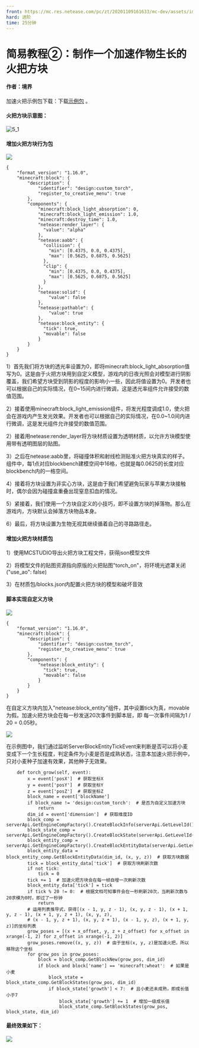 ```yaml
---
front: https://mc.res.netease.com/pc/zt/20201109161633/mc-dev/assets/img/5_5.d0bc082b.jpg
hard: 进阶
time: 25分钟
---
```


# 简易教程②：制作一个加速作物生长的火把方块



#### 作者：境界



加速火把示例包下载：下载[示例包](https://g79.gdl.netease.com/guidedemo-case13.zip) 。

#### 火把方块示意图：


![5_1](./images/5_1.jpg)



#### 增加火把方块行为包

![](./images/5_2.jpg)



```
{
    "format_version": "1.16.0",
    "minecraft:block": {
        "description": {
            "identifier": "design:custom_torch",
            "register_to_creative_menu": true
        },
        "components": {
            "minecraft:block_light_absorption": 0,
			"minecraft:block_light_emission": 1.0,
            "minecraft:destroy_time": 1.0,
            "netease:render_layer": {
              "value": "alpha"
            },
            "netease:aabb": {
              "collision": {
                "min": [0.4375, 0.0, 0.4375],
                "max": [0.5625, 0.6875, 0.5625]
              },
              "clip": {
                "min": [0.4375, 0.0, 0.4375],
                "max": [0.5625, 0.6875, 0.5625]
              }
            },
			"netease:solid": {
				"value": false
			},
			"netease:pathable": {
				"value": true
			},
			"netease:block_entity": {
			  "tick": true,
			  "movable": false
			}
        }
    }
}
```



1）首先我们将方块的透光率设置为0，即将minecraft:block_light_absorption值写为0。这是由于火把方块用到自定义模型，游戏内的日夜光照会对模型进行阴影覆盖，我们希望方块受到阴影的程度的影响小一些，因此将值设置为0。开发者也可以根据自己的实际情况，在0~15间内进行微调，这是透光率组件允许接受的数值范围。

2）接着使用minecraft:block_light_emission组件，将发光程度调成1.0，使火把会在游戏内产生发光效果。开发者也可以根据自己的实际情况，在0.0~1.0间内进行微调，这是发光组件允许接受的数值范围。

2）接着用netease:render_layer将方块材质设置为透明材质，以允许方块模型使用带有透明图层的贴图。

3）之后在netease:aabb里，将碰撞体积和射线检测贴准火把方块真实的样子。组件中，每1点对应blockbench建模空间中16格，也就是每0.0625的长度对应blockbench内的一格空间。

4）接着将方块设置为非实心方块，这是由于我们希望避免玩家与苹果方块接触时，偶尔会因为碰撞盒重叠出现窒息扣血的情况。

5）紧接着，我们使用一个方块自定义的小技巧，即不设置方块的掉落物。那么在游戏内，方块默认会掉落方块物品本身。

6）最后，将方块设置为生物无视其继续循着自己的寻路路径走。



#### 增加火把方块材质包

1）使用MCSTUDIO导出火把方块工程文件，获得json模型文件

2）将模型文件的贴图资源指向原版的火把贴图"torch_on"，将环境光遮罩关闭("use_ao": false)

3）在材质包/blocks.json内配置火把方块的模型和破坏音效

 

#### 脚本实现自定义方块

![](./images/5_3.jpg)



```
{
    "format_version": "1.16.0",
    "minecraft:block": {
        "description": {
            "identifier": "design:custom_torch",
            "register_to_creative_menu": true
        },
        "components": {
			"netease:block_entity": {
			  "tick": true,
			  "movable": false
			}
        }
    }
}
```



在自定义方块内加入"netease:block_entity"组件，其中设置tick为真，movable为假。加速火把方块会在每一秒发送20次事件到脚本层，即 每一次事件间隔为1 / 20 = 0.05秒。

![](./images/5_4.jpg)



在示例图中，我们通过监听ServerBlockEntityTickEvent来判断是否可以将小麦变成下一个生长程度，判定条件为小麦是否是成熟状态，注意本加速火把示例中，只对小麦种子加速有效果，其他种子无效果。

```
    def torch_grow(self, event):
        x = event['posX']  # 获取坐标X
        y = event['posY']  # 获取坐标Y
        z = event['posZ']  # 获取坐标Z
        block_name = event['blockName']
        if block_name != 'design:custom_torch':  # 是否为自定义加速方块
            return
        dim_id = event['dimension']  # 获取维度ID
        block_comp = serverApi.GetEngineCompFactory().CreateBlockInfo(serverApi.GetLevelId())
        block_state_comp = serverApi.GetEngineCompFactory().CreateBlockState(serverApi.GetLevelId())
        block_entity_comp = serverApi.GetEngineCompFactory().CreateBlockEntityData(serverApi.GetLevelId())
        block_entity_data = block_entity_comp.GetBlockEntityData(dim_id, (x, y, z))  # 获取方块数据
        tick = block_entity_data['tick']  # 获取方块刷新次数
        if not tick:
            tick = 0
        tick += 1  # 加速火把方块会在每一帧自增一次刷新次数
        block_entity_data['tick'] = tick
        if tick % 20 != 0:  # 根据文档可知事件会在一秒刷新20次，当刷新次数与20求模为0时，即过了一秒钟
            return
        # 运用列表推导式，获得[(x - 1, y, z - 1), (x, y, z - 1), (x + 1, y, z - 1), (x + 1, y, z + 1), (x, y, z),
        # (x - 1, y, z + 1), (x, y, z + 1), (x - 1, y, z), (x + 1, y, z)]的坐标列表
        grow_poses = [(x + x_offset, y, z + z_offset) for x_offset in xrange(-1, 2) for z_offset in xrange(-1, 2)]
        grow_poses.remove((x, y, z))  # 由于坐标(x, y, z)是加速火把，所以移除这个坐标
        for grow_pos in grow_poses:
            block = block_comp.GetBlockNew(grow_pos, dim_id)
            if block and block['name'] == 'minecraft:wheat':  # 如果是小麦
                block_state = block_state_comp.GetBlockStates(grow_pos, dim_id)
                if block_state['growth'] < 7:  # 且小麦还未成熟，即成长值小于7
                    block_state['growth'] += 1  # 增加一级成长值
                    block_state_comp.SetBlockStates(grow_pos, block_state, dim_id)
```



#### 最终效果如下：

![](./images/5_5.jpg)